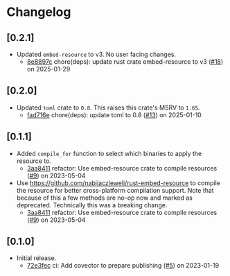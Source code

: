 # Changelog

## \[0.2.1]

- Updated `embed-resource` to v3. No user facing changes.
  - [8e8897c](https://github.com/tauri-apps/winres/commit/8e8897c470e81f211a12a45edd5534926f2c691f) chore(deps): update rust crate embed-resource to v3 ([#18](https://github.com/tauri-apps/winres/pull/18)) on 2025-01-29

## \[0.2.0]

- Updated `toml` crate to `0.8`. This raises this crate's MSRV to `1.65`.
  - [fad716e](https://github.com/tauri-apps/winres/commit/fad716eb94ee178b5e886ec280707bbc5589b029) chore(deps): update toml to 0.8 ([#13](https://github.com/tauri-apps/winres/pull/13)) on 2025-01-10

## \[0.1.1]

- Added `compile_for` function to select which binaries to apply the resource to.
  - [3aa8411](https://github.com/tauri-apps/winres/commit/3aa84115f6a80d74fd28f4f8c81ef734ccb1c37e) refactor: Use embed-resource crate to compile resources ([#9](https://github.com/tauri-apps/winres/pull/9)) on 2023-05-04
- Use https://github.com/nabijaczleweli/rust-embed-resource to compile the resource for better cross-platform compilation support. Note that because of this a few methods are no-op now and marked as deprecated. Technically this was a breaking change.
  - [3aa8411](https://github.com/tauri-apps/winres/commit/3aa84115f6a80d74fd28f4f8c81ef734ccb1c37e) refactor: Use embed-resource crate to compile resources ([#9](https://github.com/tauri-apps/winres/pull/9)) on 2023-05-04

## \[0.1.0]

- Initial release.
  - [72e3fec](https://github.com/tauri-apps/winres/commit/72e3fecc69ad4fe6eaabc53a3f714d1ef6d39ad8) ci: Add covector to prepare publishing ([#5](https://github.com/tauri-apps/winres/pull/5)) on 2023-01-19
